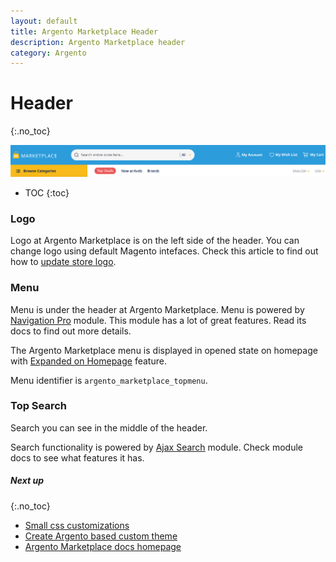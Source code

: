 ```yaml
---
layout: default
title: Argento Marketplace Header
description: Argento Marketplace header
category: Argento
---
```


# Header
{:.no_toc}

![Header](/images/m2/argento/marketplace/header/header.png)

* TOC
{:toc}

### Logo

Logo at Argento Marketplace is on the left side of the header. You can change logo using default Magento intefaces. Check this article to find out how to [update store logo](https://docs.magento.com/m2/ce/user_guide/design/logo-upload.html).

### Menu

Menu is under the header at Argento Marketplace. Menu is powered by [Navigation Pro](/m2/extensions/navigationpro/) module. This module has a lot of great features. Read its docs to find out more details.

The Argento Marketplace menu is displayed in opened state on homepage with [Expanded on Homepage](/m2/extensions/navigationpro/use-cases/expanded-on-homepage/) feature.

Menu identifier is `argento_marketplace_topmenu`.


### Top Search

Search you can see in the middle of the header.

Search functionality is powered by [Ajax Search](/m2/extensions/ajaxsearch/) module. Check module docs to see what features it has.

##### Next up
{:.no_toc}

- [Small css customizations](/m2/argento/customization/custom-css/)
- [Create Argento based custom theme](/m2/argento/customization/custom-theme/)
- [Argento Marketplace docs homepage](/m2/argento/marketplace/)
